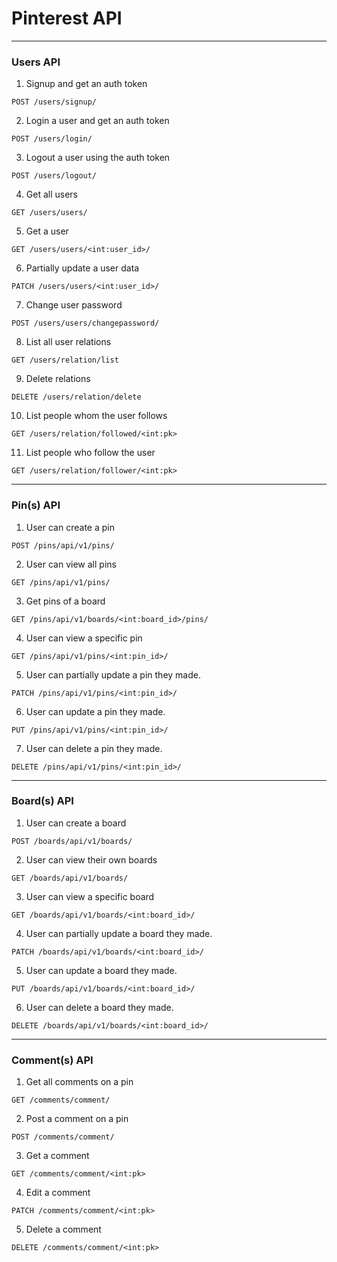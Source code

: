 # Pinterest API

---

### Users API

1. Signup and get an auth token

```HTTP
POST /users/signup/
```

2. Login a user and get an auth token

```HTTP
POST /users/login/
```

3. Logout a user using the auth token

```HTTP
POST /users/logout/
```

4. Get all users

```HTTP
GET /users/users/
```

5. Get a user

```HTTP
GET /users/users/<int:user_id>/
```

6. Partially update a user data

```HTTP
PATCH /users/users/<int:user_id>/
```

7. Change user password

```HTTP
POST /users/users/changepassword/
```

8. List all user relations

```HTTP
GET /users/relation/list
```

9. Delete relations

```HTTP
DELETE /users/relation/delete
```

10. List people whom the user follows

```HTTP
GET /users/relation/followed/<int:pk>
```

11. List people who follow the user

```HTTP
GET /users/relation/follower/<int:pk>
```

---

### Pin(s) API

1. User can create a pin

```HTTP
POST /pins/api/v1/pins/
```

2. User can view all pins

```HTTP
GET /pins/api/v1/pins/
```

3. Get pins of a board

```HTTP
GET /pins/api/v1/boards/<int:board_id>/pins/
```

4. User can view a specific pin

```HTTP
GET /pins/api/v1/pins/<int:pin_id>/
```

5. User can partially update a pin they made.

```HTTP
PATCH /pins/api/v1/pins/<int:pin_id>/
```

6. User can update a pin they made.

```HTTP
PUT /pins/api/v1/pins/<int:pin_id>/
```

7. User can delete a pin they made.

```HTTP
DELETE /pins/api/v1/pins/<int:pin_id>/
```

---

### Board(s) API

1. User can create a board

```HTTP
POST /boards/api/v1/boards/
```

2. User can view their own boards

```HTTP
GET /boards/api/v1/boards/
```

3. User can view a specific board

```HTTP
GET /boards/api/v1/boards/<int:board_id>/
```

4. User can partially update a board they made.

```HTTP
PATCH /boards/api/v1/boards/<int:board_id>/
```

5. User can update a board they made.

```HTTP
PUT /boards/api/v1/boards/<int:board_id>/
```

6. User can delete a board they made.

```HTTP
DELETE /boards/api/v1/boards/<int:board_id>/
```

---

### Comment(s) API

1. Get all comments on a pin

```HTTP
GET /comments/comment/
```

2. Post a comment on a pin

```HTTP
POST /comments/comment/
```

3. Get a comment

```HTTP
GET /comments/comment/<int:pk>
```

4. Edit a comment

```HTTP
PATCH /comments/comment/<int:pk>
```

5. Delete a comment

```HTTP
DELETE /comments/comment/<int:pk>
```

